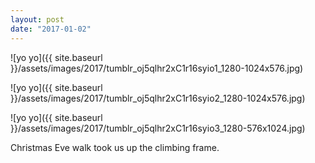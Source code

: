```yaml
---
layout: post
date: "2017-01-02"
---
```


![yo yo]({{ site.baseurl }}/assets/images/2017/tumblr_oj5qlhr2xC1r16syio1_1280-1024x576.jpg)

![yo yo]({{ site.baseurl }}/assets/images/2017/tumblr_oj5qlhr2xC1r16syio2_1280-1024x576.jpg)

![yo yo]({{ site.baseurl }}/assets/images/2017/tumblr_oj5qlhr2xC1r16syio3_1280-576x1024.jpg)

Christmas Eve walk took us up the climbing frame.
